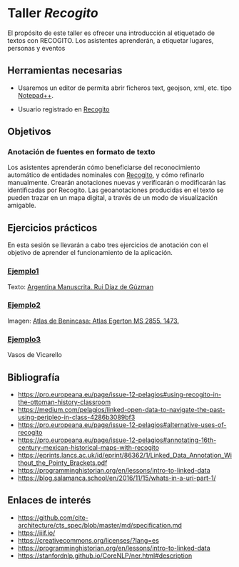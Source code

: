 # Taller *Recogito*
 El propósito de este taller es ofrecer una introducción al etiquetado de textos con RECOGITO. Los asistentes aprenderán, a etiquetar lugares,  personas y eventos

## Herramientas necesarias
- Usaremos un editor de permita abrir ficheros text, geojson, xml, etc. tipo  [Notepad++](https://notepad-plus-plus.org/downloads/ "Notepad++").
  
- Usuario registrado en  [Recogito](https://recogito.pelagios.org/login "recogito")
  
## Objetivos
### Anotación de fuentes en formato de texto
Los asistentes aprenderán cómo beneficiarse del reconocimiento automático de entidades nominales con [Recogito](https://recogito.pelagios.org/ "recogito"), y cómo refinarlo manualmente. Crearán anotaciones nuevas y verificarán o modificarán las identificadas por Recogito. Las geoanotaciones producidas en el texto se pueden trazar en un mapa digital, a través de un modo de visualización amigable.


## Ejercicios prácticos
En esta sesión se llevarán a cabo tres ejercicios de anotación con el objetivo de aprender el funcionamiento de la aplicación.

### [Ejemplo1 ](/texto/readme.md)

Texto: [Argentina Manuscrita. Rui Díaz de Gúzman](http://www.cervantesvirtual.com/obra-visor/historia-argentina-del-descubrimiento-poblacion-y-conquista-de-las-provincias-del-rio-de-la-plata--0/html/ff57d7e8-82b1-11df-acc7-002185ce6064_12.html "Argentina Manuscrita. Rui Díaz de Gúzman")

### [Ejemplo2](/imagenes/readme.md)
Imagen: [Atlas de Benincasa: Atlas Egerton MS 2855. 1473.](https://data.bl.uk/pelagios/pel01.html "Atlas de Benincasa: Atlas Egerton MS 2855. 1473")   



### [Ejemplo3](/tabla/readme.md)
Vasos de Vicarello


## Bibliografía
- https://pro.europeana.eu/page/issue-12-pelagios#using-recogito-in-the-ottoman-history-classroom
- https://medium.com/pelagios/linked-open-data-to-navigate-the-past-using-peripleo-in-class-4286b3089bf3
- https://pro.europeana.eu/page/issue-12-pelagios#alternative-uses-of-recogito
- https://pro.europeana.eu/page/issue-12-pelagios#annotating-16th-century-mexican-historical-maps-with-recogito
- https://eprints.lancs.ac.uk/id/eprint/86362/1/Linked_Data_Annotation_Without_the_Pointy_Brackets.pdf
- https://programminghistorian.org/en/lessons/intro-to-linked-data
- https://blog.salamanca.school/en/2016/11/15/whats-in-a-uri-part-1/

## Enlaces de interés
- https://github.com/cite-architecture/cts_spec/blob/master/md/specification.md
- https://iiif.io/
- https://creativecommons.org/licenses/?lang=es
- https://programminghistorian.org/en/lessons/intro-to-linked-data
- https://stanfordnlp.github.io/CoreNLP/ner.html#description
